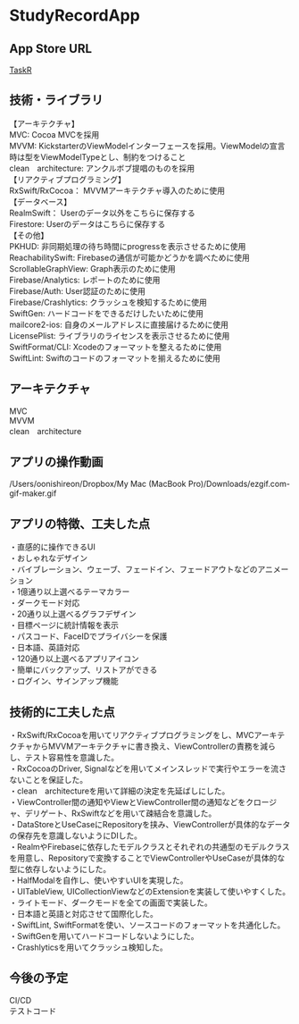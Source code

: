 # StudyRecordApp

## App Store URL
[TaskR]()  


## 技術・ライブラリ  
【アーキテクチャ】  
MVC: Cocoa MVCを採用  
MVVM: KickstarterのViewModelインターフェースを採用。ViewModelの宣言時は型をViewModelTypeとし、制約をつけること    
clean　architecture: アンクルボブ提唱のものを採用  
【リアクティブプログラミング】  
RxSwift/RxCocoa： MVVMアーキテクチャ導入のために使用  
【データベース】  
RealmSwift： Userのデータ以外をこちらに保存する  
Firestore: Userのデータはこちらに保存する  
【その他】  
PKHUD: 非同期処理の待ち時間にprogressを表示させるために使用  
ReachabilitySwift: Firebaseの通信が可能かどうかを調べために使用  
ScrollableGraphView: Graph表示のために使用  
Firebase/Analytics:  レポートのために使用    
Firebase/Auth: User認証のために使用     
Firebase/Crashlytics: クラッシュを検知するために使用  
SwiftGen: ハードコードをできるだけしたいために使用  
mailcore2-ios: 自身のメールアドレスに直接届けるために使用    
LicensePlist: ライブラリのライセンスを表示させるために使用  
SwiftFormat/CLI: Xcodeのフォーマットを整えるために使用  
SwiftLint: Swiftのコードのフォーマットを揃えるために使用     


## アーキテクチャ
MVC  
MVVM  
clean　architecture  


## アプリの操作動画  
/Users/oonishireon/Dropbox/My Mac (MacBook Pro)/Downloads/ezgif.com-gif-maker.gif  


## アプリの特徴、工夫した点  
・直感的に操作できるUI   
・おしゃれなデザイン   
・バイブレーション、ウェーブ、フェードイン、フェードアウトなどのアニメーション   
・1億通り以上選べるテーマカラー   
・ダークモード対応   
・20通り以上選べるグラフデザイン   
・目標ページに統計情報を表示   
・パスコード、FaceIDでプライバシーを保護   
・日本語、英語対応   
・120通り以上選べるアプリアイコン   
・簡単にバックアップ、リストアができる   
・ログイン、サインアップ機能   


## 技術的に工夫した点   
・RxSwift/RxCocoaを用いてリアクティブプログラミングをし、MVCアーキテクチャからMVVMアーキテクチャに書き換え、ViewControllerの責務を減らし、テスト容易性を意識した。  
・RxCocoaのDriver, Signalなどを用いてメインスレッドで実行やエラーを流さないことを保証した。  
・clean　architectureを用いて詳細の決定を先延ばしにした。  
・ViewController間の通知やViewとViewController間の通知などをクロージャ、デリゲート、RxSwiftなどを用いて疎結合を意識した。  
・DataStoreとUseCaseにRepositoryを挟み、ViewControllerが具体的なデータの保存先を意識しないようにDIした。  
・RealmやFirebaseに依存したモデルクラスとそれぞれの共通型のモデルクラスを用意し、Repositoryで変換することでViewControllerやUseCaseが具体的な型に依存しないようにした。  
・HalfModalを自作し、使いやすいUIを実現した。  
・UITableView, UICollectionViewなどのExtensionを実装して使いやすくした。  
・ライトモード、ダークモードを全ての画面で実装した。  
・日本語と英語と対応させて国際化した。  
・SwiftLint, SwiftFormatを使い、ソースコードのフォーマットを共通化した。  
・SwiftGenを用いてハードコードしないようにした。  
・Crashlyticsを用いてクラッシュ検知した。  



## 今後の予定  
CI/CD  
テストコード  


